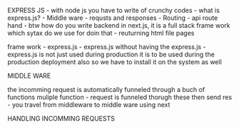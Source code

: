 
EXPRESS JS
    - with node js you have to write of crunchy codes
    - what is express.js?
    - Middle ware
    - requsts and responses 
    - Routing 
    - api route hand
    - btw how do you write backend in next.js, it is a full stack frame work which sytax do we use for doin that
    - reuturning html file pages


frame work - express.js
    - express.js without having the express.js
    - express.js is not just used during production it is to be used during the production deployment also so we have to install it on the system as well 


MIDDLE WARE

the incomming request is automatically funneled through a buch of functions
muliple function
    - request is funneled thorugh these then send res
    - you travel from middleware to middle ware using next

HANDLING INCOMMING REQUESTS